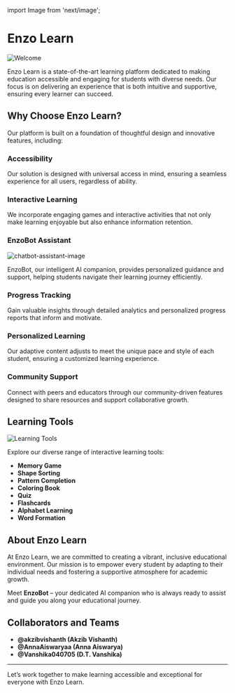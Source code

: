 import Image from 'next/image';

# Enzo Learn

<Image src="welcome.jpeg" alt="Welcome" width={800} height={400} />

Enzo Learn is a state-of-the-art learning platform dedicated to making education accessible and engaging for students with diverse needs. Our focus is on delivering an experience that is both intuitive and supportive, ensuring every learner can succeed.

## Why Choose Enzo Learn?

Our platform is built on a foundation of thoughtful design and innovative features, including:

### Accessibility
Our solution is designed with universal access in mind, ensuring a seamless experience for all users, regardless of ability.

### Interactive Learning
We incorporate engaging games and interactive activities that not only make learning enjoyable but also enhance information retention.

### EnzoBot Assistant
<Image src="chatbot-assistant-image.png" alt="chatbot-assistant-image" width={800} height={400} />

EnzoBot, our intelligent AI companion, provides personalized guidance and support, helping students navigate their learning journey efficiently.

### Progress Tracking
Gain valuable insights through detailed analytics and personalized progress reports that inform and motivate.

### Personalized Learning
Our adaptive content adjusts to meet the unique pace and style of each student, ensuring a customized learning experience.

### Community Support
Connect with peers and educators through our community-driven features designed to share resources and support collaborative growth.

## Learning Tools

<Image src="/path/to/learning-tools-image.png" alt="Learning Tools" width={800} height={400} />

Explore our diverse range of interactive learning tools:
- **Memory Game**
- **Shape Sorting**
- **Pattern Completion**
- **Coloring Book**
- **Quiz**
- **Flashcards**
- **Alphabet Learning**
- **Word Formation**

## About Enzo Learn

At Enzo Learn, we are committed to creating a vibrant, inclusive educational environment. Our mission is to empower every student by adapting to their individual needs and fostering a supportive atmosphere for academic growth.

Meet **EnzoBot** – your dedicated AI companion who is always ready to assist and guide you along your educational journey.

## Collaborators and Teams

- **@akzibvishanth (Akzib Vishanth)**
- **@AnnaAiswaryaa (Anna Aiswarya)**
- **@Vanshika040705 (D.T. Vanshika)** 

---

Let’s work together to make learning accessible and exceptional for everyone with Enzo Learn.

